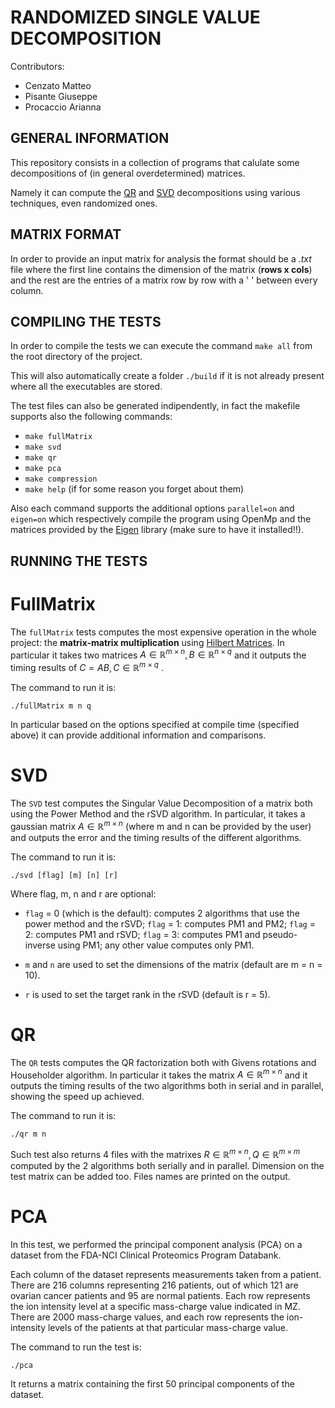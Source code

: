 # RANDOMIZED SINGLE VALUE DECOMPOSITION

Contributors:

- Cenzato Matteo
- Pisante Giuseppe
- Procaccio Arianna

## GENERAL INFORMATION

This repository consists in a collection of programs that calulate some decompositions of (in general overdetermined) matrices.

Namely it can compute the [QR](https://en.wikipedia.org/wiki/QR_decomposition) and [SVD](https://en.wikipedia.org/wiki/Singular_value_decomposition) decompositions using various techniques, even randomized ones.

## MATRIX FORMAT

In order to provide an input matrix for analysis the format should be a *.txt* file where the first line contains the dimension of the matrix (**rows x cols**) and the rest are the entries of a matrix row by row with a ' ' between every column.

## COMPILING THE TESTS

In order to compile the tests we can execute the command `make all` from the root directory of the project.

This will also automatically create a folder `./build` if it is not already present where all the executables are stored.

The test files can also be generated indipendently, in fact the makefile supports also the following commands:

+ `make fullMatrix`
+ `make svd`
+ `make qr`
+ `make pca`
+ `make compression`
+ `make help`      (if for some reason you forget about them)

Also each command supports the additional options `parallel=on` and `eigen=on` which respectively compile the program using OpenMp and the matrices provided by the [Eigen](https://eigen.tuxfamily.org/index.php?title=Main_Page) library (make sure to have it installed!!).

## RUNNING THE TESTS

# FullMatrix

The `fullMatrix` tests computes the most expensive operation in the whole project: the **matrix-matrix multiplication** using [Hilbert Matrices](https://en.wikipedia.org/wiki/Hilbert_matrix). In particular it takes two matrices $` A \in \mathbb{R}^{m \times n} , B \in \mathbb{R}^{n \times q} `$ and it outputs the timing results of $` C=AB , C \in \mathbb{R}^{m \times q} `$ .

The command to run it is:

```
./fullMatrix m n q
```
In particular based on the options specified at compile time (specified above) it can provide additional information and comparisons.

# SVD

The `SVD` test computes the Singular Value Decomposition of a matrix both using the Power Method and the rSVD algorithm. In particular, it takes a gaussian matrix $` A \in \mathbb{R}^{m \times n} `$ (where m and n can be provided by the user) and outputs the error and the timing results of the different algorithms.

The command to run it is:
```
./svd [flag] [m] [n] [r]
```
Where flag, m, n and r are optional:

+ `flag` = 0 (which is the default): computes 2 algorithms that use the power method and the rSVD; `flag` = 1: computes PM1 and PM2; `flag` = 2: computes PM1 and rSVD; `flag` = 3: computes PM1 and pseudo-inverse using PM1; any other value computes only PM1.

+ `m` and `n` are used to set the dimensions of the matrix (default are m = n = 10).

+ `r` is used to set the target rank in the rSVD (default is r = 5).


# QR

The `QR` tests computes the QR factorization both with Givens rotations and Householder algorithm. In particular it takes the matrix $` A \in \mathbb{R}^{m \times n} `$ and it outputs the timing results of the two algorithms both in serial and in parallel, showing the speed up achieved.

The command to run it is:

```
./qr m n
```

Such test also returns 4 files with the matrixes $` R \in \mathbb{R}^{m \times n} , Q \in \mathbb{R}^{m \times m} `$ computed by the 2 algorithms both serially and in parallel. Dimension on the test matrix can be added too.
Files names are printed on the output.


# PCA

In this test, we performed the principal component analysis (PCA) on a dataset from the FDA-NCI Clinical Proteomics Program Databank.

Each column of the dataset represents measurements taken from a patient. There are 216 columns
representing 216 patients, out of which 121 are ovarian cancer patients and 95 are normal patients.
Each row represents the ion intensity level at a specific mass-charge value indicated in MZ. There
are 2000 mass-charge values, and each row represents the ion-intensity levels of the patients at that
particular mass-charge value.

The command to run the test is:
```
./pca
```
It returns a matrix containing the first 50 principal components of the dataset.